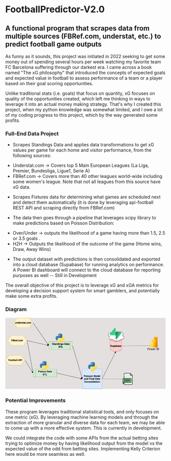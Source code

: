 # FootballPredictor-V2.0

## A functional program that scrapes data from multiple sources (FBRef.com, understat, etc.) to predict football game outputs

As funny as it sounds, this project was initiated in 2022 seeking to get some money out of spending several hours per week watching my favorite team FC Barcelona suffering through our darkest era. I came across a book named "The xG philosophy" that introduced the concepts of expected goals and expected value in football to assess performance of a team or a player based on their goal scoring opportunities.

Unlike traditional stats (i.e. goals) that focus on quantity, xG focuses on quality of the opportunities created, which left me thinking in ways to leverage it into an actual money making strategy. That's why I created this project, when my python knowledge was somewhat limited, and I owe a lot of my coding progress to this project, which by the way generated some profits.

### Full-End Data Project

* Scrapes Standings Data and applies data transformations to get xG values per game for each home and visitor performance, from the following sources:
- Understat.com -> Covers top 5 Main European Leagues (La Liga, Premier, Bundesliga, Ligue1, Serie A)
- FBRef.com -> Covers more than 40 other leagues world-wide including some women's league. Note that not all leagues from this source have xG data.

* Scrapes Fixtures data for determining what games are scheduled next and detect them automatically (it is done by leveraging api-football REST API and scraping directly from FBRef.com)

* The data then goes through a pipeline that leverages scipy library to make predictions based on Poisson Distribution:
- Over/Under -> outputs the likelihood of a game having more than 1.5, 2.5 or 3.5 goals .
- H2H -> Outputs the likelihood of the outcome of the game (Home wins, Draw, Away Wins)

* The output dataset with predictions is then consolidated and exported into a cloud database (Supabase) for running analytics on performance. A Power BI dashboard will connect to the cloud database for reporting purposes as well -- Still in Development

The overall objective of this project is to leverage xG and xGA metrics for developing a decision support system for smart gamblers, and potentially make some extra profits.

### Diagram

![alt text](image.png)

### Potential Improvements
These program leverages traditional statistical tools, and only focuses on one metric (xG). By leveraging machine learning models and through the extraction of more granular and diverse data for each team, we may be able to come up with a more effective system. This is currently in development.

We could integrate the code with some APIs from the actual betting sites trying to optimize money by having likelihood output from the model vs the expected value of the odd from betting sites. Implementing Kelly Criterion here would be more seamless as well.
